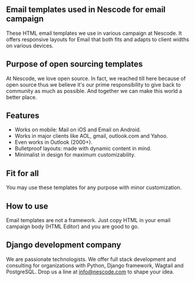 ## Email templates used in Nescode for email campaign

These HTML email templates we use in various campaign at Nescode. It offers responsive layouts for Email that both fits and adapts to client widths on various devices.

## Purpose of open sourcing templates

At Nescode, we love open source. In fact, we reached till here because of open source thus we believe it's our prime responsibility to give back to community as much as possible. And together we can make this world a better place.

## Features

* Works on mobile: Mail on iOS and Email on Android.
* Works in major clients like AOL, gmail, outlook.com and Yahoo.
* Even works in Outlook (2000+).
* Bulletproof layouts: made with dynamic content in mind.
* Minimalist in design for maximum customizability.

## Fit for all

You may use these templates for any purpose with minor customization.

## How to use

Email templates are not a framework. Just copy HTML in your email campaign body (HTML Editor) and you are good to go.

## Django development company

We are passionate technologists. We offer full stack development and consulting for organizations
with Python, Django framework, Wagtail and PostgreSQL. Drop us a line at info@nescode.com to shape your idea.
